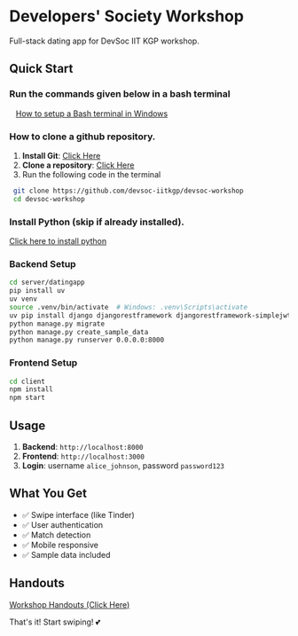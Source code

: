# Developers' Society Workshop

Full-stack dating app for DevSoc IIT KGP workshop.

## Quick Start
### Run the commands given below in a bash terminal
&nbsp;&nbsp; [How to setup a Bash terminal in Windows](https://stackoverflow.com/questions/42606837/how-do-i-use-bash-on-windows-from-the-visual-studio-code-integrated-terminal)
### How to clone a github repository.
1. **Install Git**: [Click Here](https://github.com/git-guides/install-git)
2. **Clone a repository**: [Click Here](https://docs.github.com/en/repositories/creating-and-managing-repositories/cloning-a-repository)
3. Run the following code in the terminal
  ```bash
   git clone https://github.com/devsoc-iitkgp/devsoc-workshop
   cd devsoc-workshop
  ```
### Install Python (skip if already installed).
  [Click here to install python](https://phoenixnap.com/kb/how-to-install-python-3-windows)
### Backend Setup
```bash
cd server/datingapp
pip install uv
uv venv
source .venv/bin/activate  # Windows: .venv\Scripts\activate
uv pip install django djangorestframework djangorestframework-simplejwt django-cors-headers pillow
python manage.py migrate
python manage.py create_sample_data
python manage.py runserver 0.0.0.0:8000
```

### Frontend Setup
```bash
cd client
npm install
npm start
```

## Usage

1. **Backend**: `http://localhost:8000`
2. **Frontend**: `http://localhost:3000`
3. **Login**: username `alice_johnson`, password `password123`

## What You Get

- ✅ Swipe interface (like Tinder)
- ✅ User authentication
- ✅ Match detection
- ✅ Mobile responsive
- ✅ Sample data included

## Handouts
[Workshop Handouts (Click Here)](https://drive.google.com/drive/folders/16cXk4QnNx0grnPFxJs355LAyatn3Ajhe?usp=sharing)

That's it! Start swiping! 💕
